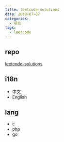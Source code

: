 ```yaml
---
title: leetcode-solutions
date: 2018-07-07
categories:
  - 项目
tags: 
  - leetcode
---
```


## repo

[leetcode-solutions](https://github.com/funsoul/leetcode-solutions)

## i18n

- 中文
- English

## lang

- c
- php
- go